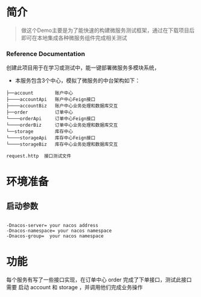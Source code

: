 # 简介
> 做这个Demo主要是为了能快速的构建微服务测试框架，通过在下载项目后即可在本地集成各种微服务组件完成相关测试

### Reference Documentation

创建此项目用于在学习或测试中，能一键部署微服务多模块系统，
* 本服务包含3个中心，模拟了微服务的中台架构如下：


```shell
├──account        账户中心
├────accountApi   账户中心Feign接口
├────accountBiz   账户中心业务处理和数据库交互
├──order          订单中心
└────orderApi     订单中心Feign接口
└────orderBiz     订单中心业务处理和数据库交互
└──storage        库存中心
└────storageApi   库存中心Feign接口
└────storageBiz   库存中心业务处理和数据库交互

request.http  接口测试文件
```
# 环境准备
## 启动参数

```shell

-Dnacos-server= your nacos address
-Dnacos-namespace= your nacos namespace
-Dnacos-group=  your nacos namespace
```
# 功能
每个服务有写了一些接口实现，在订单中心 order 完成了下单接口，测试此接口需要
启动 account 和 storage ，并调用他们完成业务操作
